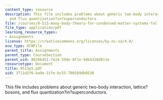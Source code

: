 ```yaml
---
content_type: resource
description: This file includes problems about generic two-body interaction, lattice?bosons,
  and flux quantization?in?superconductors.
file: /courses/8-513-many-body-theory-for-condensed-matter-systems-fall-2004/3711d2f6ba9e31febc557801b9db0538_8513p5.pdf
file_type: application/pdf
learning_resource_types:
- Assignments
license: https://creativecommons.org/licenses/by-nc-sa/4.0/
ocw_type: OCWFile
parent_title: Assignments
parent_type: CourseSection
parent_uid: 8826bd51-7e24-59de-8f1e-94b4328d811e
resourcetype: Document
title: 8513p5.pdf
uid: 3711d2f6-ba9e-31fe-bc55-7801b9db0538
---
```

This file includes problems about generic two-body interaction, lattice?bosons, and flux quantization?in?superconductors.
